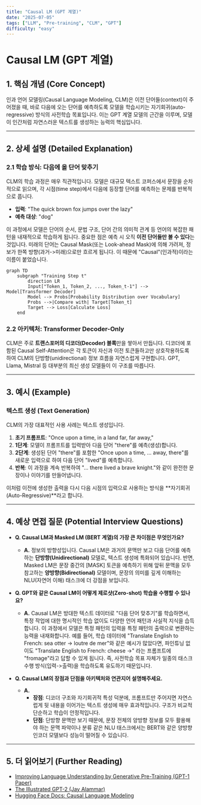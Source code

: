 ```yaml
---
title: "Causal LM (GPT 계열)"
date: "2025-07-05"
tags: ["LLM", "Pre-training", "CLM", "GPT"]
difficulty: "easy"
---
```


# Causal LM (GPT 계열)

## 1. 핵심 개념 (Core Concept)

인과 언어 모델링(Causal Language Modeling, CLM)은 이전 단어들(context)이 주어졌을 때, 바로 다음에 오는 단어를 예측하도록 모델을 학습시키는 자기회귀(auto-regressive) 방식의 사전학습 목표입니다. 이는 GPT 계열 모델의 근간을 이루며, 모델이 인간처럼 자연스러운 텍스트를 생성하는 능력의 핵심입니다.

---

## 2. 상세 설명 (Detailed Explanation)

### 2.1 학습 방식: 다음에 올 단어 맞추기

CLM의 학습 과정은 매우 직관적입니다. 모델은 대규모 텍스트 코퍼스에서 문장을 순차적으로 읽으며, 각 시점(time step)에서 다음에 등장할 단어를 예측하는 문제를 반복적으로 풉니다.

*   **입력**: "The quick brown fox jumps over the lazy"
*   **예측 대상**: "dog"

이 과정에서 모델은 단어의 순서, 문법 구조, 단어 간의 의미적 관계 등 언어의 복잡한 패턴을 내재적으로 학습하게 됩니다. 중요한 점은 예측 시 오직 **이전 단어들만 볼 수 있다**는 것입니다. 미래의 단어는 Causal Mask(또는 Look-ahead Mask)에 의해 가려져, 정보가 한쪽 방향(과거->미래)으로만 흐르게 됩니다. 이 때문에 "Causal"(인과적)이라는 이름이 붙었습니다.

```mermaid
graph TD
    subgraph "Training Step t"
        direction LR
        Input["Token_1, Token_2, ..., Token_t-1"] --> Model[Transformer Decoder]
        Model --> Probs[Probability Distribution over Vocabulary]
        Probs -->|Compare with| Target[Token_t]
        Target --> Loss[Calculate Loss]
    end
```

### 2.2 아키텍처: Transformer Decoder-Only

CLM은 주로 **트랜스포머의 디코더(Decoder) 블록**만을 쌓아서 만듭니다. 디코더에 포함된 Causal Self-Attention은 각 토큰이 자신과 이전 토큰들하고만 상호작용하도록 하여 CLM의 단방향(unidirectional) 정보 흐름을 자연스럽게 구현합니다. GPT, Llama, Mistral 등 대부분의 최신 생성 모델들이 이 구조를 따릅니다.

---

## 3. 예시 (Example)

### 텍스트 생성 (Text Generation)

CLM의 가장 대표적인 사용 사례는 텍스트 생성입니다.

1.  **초기 프롬프트**: "Once upon a time, in a land far, far away,"
2.  **1단계**: 모델이 프롬프트를 입력받아 다음 단어 "there"를 예측(생성)합니다.
3.  **2단계**: 생성된 단어 "there"를 포함한 "Once upon a time, ... away, there"를 새로운 입력으로 하여 다음 단어 "lived"를 예측합니다.
4.  **반복**: 이 과정을 계속 반복하여 "... there lived a brave knight."와 같이 완전한 문장이나 이야기를 만들어냅니다.

이처럼 이전에 생성한 출력을 다시 다음 시점의 입력으로 사용하는 방식을 **자기회귀(Auto-Regressive)**라고 합니다.

---

## 4. 예상 면접 질문 (Potential Interview Questions)

*   **Q. Causal LM과 Masked LM (BERT 계열)의 가장 큰 차이점은 무엇인가요?**
    *   **A.** 정보의 방향성입니다. Causal LM은 과거의 문맥만 보고 다음 단어를 예측하는 **단방향(Unidirectional)** 모델로, 텍스트 생성에 특화되어 있습니다. 반면, Masked LM은 문장 중간의 [MASK] 토큰을 예측하기 위해 앞뒤 문맥을 모두 참고하는 **양방향(Bidirectional)** 모델이며, 문장의 의미를 깊게 이해하는 NLU(자연어 이해) 태스크에 더 강점을 보입니다.

*   **Q. GPT와 같은 Causal LM이 어떻게 제로샷(Zero-shot) 학습을 수행할 수 있나요?**
    *   **A.** Causal LM은 방대한 텍스트 데이터로 "다음 단어 맞추기"를 학습하면서, 특정 작업에 대한 명시적인 학습 없이도 다양한 언어 패턴과 사실적 지식을 습득합니다. 이 과정에서 모델은 특정 패턴의 입력을 특정 패턴의 출력으로 변환하는 능력을 내재화합니다. 예를 들어, 학습 데이터에 "Translate English to French: sea otter -> loutre de mer"와 같은 예시가 많았다면, 파인튜닝 없이도 "Translate English to French: cheese ->" 라는 프롬프트에 "fromage"라고 답할 수 있게 됩니다. 즉, 사전학습 목표 자체가 일종의 태스크 수행 방식(입력->출력)을 학습하도록 유도하기 때문입니다.

*   **Q. Causal LM의 장점과 단점을 아키텍처와 연관지어 설명해주세요.**
    *   **A.**
        *   **장점**: 디코더 구조와 자기회귀적 특성 덕분에, 프롬프트만 주어지면 자연스럽게 뒷 내용을 이어가는 텍스트 생성에 매우 효과적입니다. 구조가 비교적 단순하고 학습이 안정적입니다.
        *   **단점**: 단방향 문맥만 보기 때문에, 문장 전체의 양방향 정보를 모두 활용해야 하는 문맥 파악이나 분류 같은 NLU 태스크에서는 BERT와 같은 양방향 인코더 모델보다 성능이 떨어질 수 있습니다.

---

## 5. 더 읽어보기 (Further Reading)

*   [Improving Language Understanding by Generative Pre-Training (GPT-1 Paper)](https://s3-us-west-2.amazonaws.com/openai-assets/research-covers/language-unsupervised/language_understanding_paper.pdf)
*   [The Illustrated GPT-2 (Jay Alammar)](http://jalammar.github.io/illustrated-gpt2/)
*   [Hugging Face Docs: Causal Language Modeling](https://huggingface.co/docs/transformers/tasks/language_modeling)